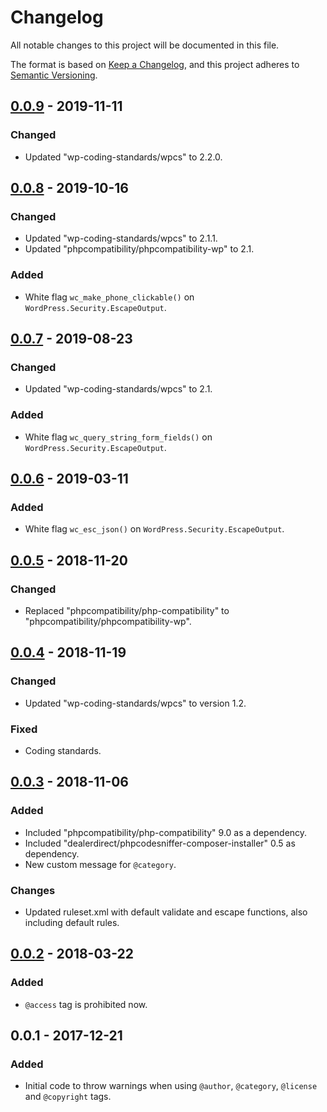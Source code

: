 # Changelog
All notable changes to this project will be documented in this file.

The format is based on [Keep a Changelog](https://keepachangelog.com/en/1.0.0/),
and this project adheres to [Semantic Versioning](https://semver.org/spec/v2.0.0.html).

## [0.0.9] - 2019-11-11
### Changed
- Updated "wp-coding-standards/wpcs" to 2.2.0.

## [0.0.8] - 2019-10-16
### Changed
- Updated "wp-coding-standards/wpcs" to 2.1.1.
- Updated "phpcompatibility/phpcompatibility-wp" to 2.1.
### Added
- White flag `wc_make_phone_clickable()` on `WordPress.Security.EscapeOutput`.

## [0.0.7] - 2019-08-23
### Changed
- Updated "wp-coding-standards/wpcs" to 2.1.
### Added
- White flag `wc_query_string_form_fields()` on `WordPress.Security.EscapeOutput`.

## [0.0.6] - 2019-03-11
### Added
- White flag `wc_esc_json()` on `WordPress.Security.EscapeOutput`.

## [0.0.5] - 2018-11-20
### Changed
- Replaced "phpcompatibility/php-compatibility" to "phpcompatibility/phpcompatibility-wp".

## [0.0.4] - 2018-11-19
### Changed
- Updated "wp-coding-standards/wpcs" to version 1.2.

### Fixed
- Coding standards.

## [0.0.3] - 2018-11-06
### Added
- Included "phpcompatibility/php-compatibility" 9.0 as a dependency.
- Included "dealerdirect/phpcodesniffer-composer-installer" 0.5 as dependency.
- New custom message for `@category`.

### Changes
- Updated ruleset.xml with default validate and escape functions, also including default rules.

## [0.0.2] - 2018-03-22
### Added
- `@access` tag is prohibited now.

## 0.0.1 - 2017-12-21
### Added
- Initial code to throw warnings when using `@author`, `@category`, `@license` and `@copyright` tags.

[Unreleased]: https://github.com/woocommerce/woocommerce-sniffs/compare/0.0.9...HEAD
[0.0.9]: https://github.com/woocommerce/woocommerce-sniffs/compare/0.0.8...0.0.9
[0.0.8]: https://github.com/woocommerce/woocommerce-sniffs/compare/0.0.7...0.0.8
[0.0.7]: https://github.com/woocommerce/woocommerce-sniffs/compare/0.0.6...0.0.7
[0.0.6]: https://github.com/woocommerce/woocommerce-sniffs/compare/0.0.5...0.0.6
[0.0.5]: https://github.com/woocommerce/woocommerce-sniffs/compare/0.0.4...0.0.5
[0.0.4]: https://github.com/woocommerce/woocommerce-sniffs/compare/0.0.3...0.0.4
[0.0.3]: https://github.com/woocommerce/woocommerce-sniffs/compare/0.0.2...0.0.3
[0.0.2]: https://github.com/woocommerce/woocommerce-sniffs/compare/0.0.1...0.0.2
